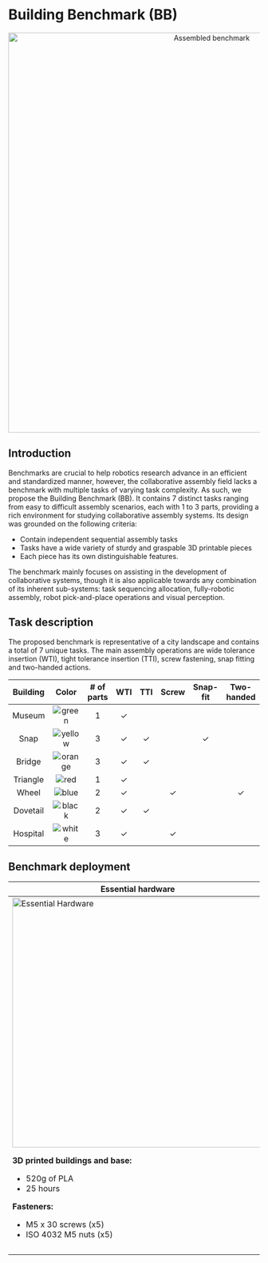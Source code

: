 # Building Benchmark (BB)
<p align="center">
  <img alt='Assembled benchmark' src="https://github.com/Collaborative-Robotics-and-AI/BuildingBenchmark/blob/main/images/Assembled_Benchmark.png" width="800">  
</p>

## Introduction
Benchmarks are crucial to help robotics research advance in an efficient and standardized manner, however, the collaborative assembly field lacks a benchmark with multiple tasks of varying task complexity. As such, we propose the Building Benchmark (BB). It contains 7 distinct tasks ranging from easy to difficult assembly scenarios, each with 1 to 3 parts, providing a rich environment for studying collaborative assembly systems. Its design was grounded on the following criteria:

- Contain independent sequential assembly tasks 
- Tasks have a wide variety of sturdy and graspable 3D printable pieces
- Each piece has its own distinguishable features. 

The benchmark mainly focuses on assisting in the development of collaborative systems, though it is also applicable towards
any combination of its inherent sub-systems: task sequencing allocation, fully-robotic assembly, robot pick-and-place operations and visual perception.

## Task description
The proposed benchmark is representative of a city landscape and contains a total of 7 unique tasks. The main assembly operations are wide tolerance insertion (WTI), tight tolerance insertion (TTI), screw fastening, snap fitting and two-handed actions.

| Building | Color                                                                                           | # of parts | WTI   | TTI   | Screw | Snap-fit | Two-handed |
| :------: | :---------------------------------------------------------------------------------------------: | :--------: | :---: | :---: | :---: | :------: | :--------: |
| Museum   | <img valign='middle' alt='green' src='https://readme-swatches.vercel.app/089b00?style=round'/>  | 1          | ✓     |       |       |          |            |
| Snap     | <img valign='middle' alt='yellow' src='https://readme-swatches.vercel.app/d9d92e?style=round'/> | 3          | ✓     | ✓     |       | ✓        |            |
| Bridge   | <img valign='middle' alt='orange' src='https://readme-swatches.vercel.app/ff7700?style=round'/> | 3          | ✓     | ✓     |       |          |            |
| Triangle | <img valign='middle' alt='red' src='https://readme-swatches.vercel.app/bb0000?style=round'/>    | 1          | ✓     |       |       |          |            |
| Wheel    | <img valign='middle' alt='blue' src='https://readme-swatches.vercel.app/363e8e?style=round'/>   | 2          | ✓     |       | ✓     |          | ✓          |
| Dovetail | <img valign='middle' alt='black' src='https://readme-swatches.vercel.app/000000?style=round'/>  | 2          | ✓     | ✓     |       |          |            |
| Hospital | <img valign='middle' alt='white' src='https://readme-swatches.vercel.app/f2f2f2?style=round'/>  | 3          | ✓     |       | ✓     |          |            |

## Benchmark deployment

<table>
  <thead>
    <tr>
      <th>Essential hardware</th>
      <th>Optional hardware</th>
    </tr>
  </thead>
  <tbody>
    <tr>
      <td>
        <img align="left" alt='Essential Hardware' src="https://github.com/Collaborative-Robotics-and-AI/BuildingBenchmark/blob/main/images/Essential_Hardware.png" width="500">
      </td>
      <td>
        <img align="left" alt='Optional Hardware' src="https://github.com/Collaborative-Robotics-and-AI/BuildingBenchmark/blob/main/images/Optional_Hardware.png" width="250">
      </td>
    </tr>
    <tr>
      <td>
        <b>3D printed buildings and base:</b>
        <ul>
          <li>520g of PLA</li>
          <li>25 hours</li>
        </ul>
        <b>Fasteners:</b>
        <ul>
          <li>M5 x 30 screws (x5)</li>
          <li>ISO 4032 M5 nuts (x5)</li>
        </ul>
      </td>
      <td>
        <b>3D print corner pieces:</b>
        <ul>
            <li>20g of PLA</li>
            <li>1 hour</li>
          </ul>
          <b>Fasteners:</b>
          <ul>
            <li>M4 x 20 screws (x4)</li>
            <li>Adequately sized M4 T-nuts (x4)</li>
          </ul>
      </td>
    </tr>
  </tbody>
</table>
